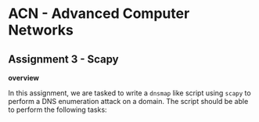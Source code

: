 # ACN - Advanced Computer Networks

## Assignment 3 - Scapy

**overview**

In this assignment, we are tasked to write a `dnsmap` like script using `scapy` to perform a DNS enumeration attack on a domain. The script should be able to perform the following tasks:
